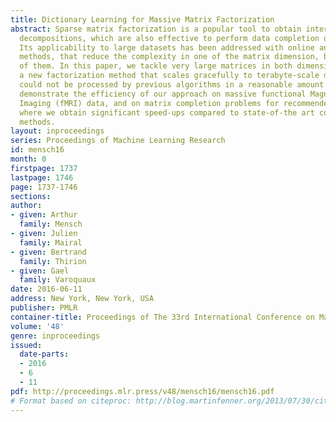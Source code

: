 ```yaml
---
title: Dictionary Learning for Massive Matrix Factorization
abstract: Sparse matrix factorization is a popular tool to obtain interpretable data
  decompositions, which are also effective to perform data completion or denoising.
  Its applicability to large datasets has been addressed with online and randomized
  methods, that reduce the complexity in one of the matrix dimension, but not in both
  of them. In this paper, we tackle very large matrices in both dimensions. We propose
  a new factorization method that scales gracefully to terabyte-scale datasets. Those
  could not be processed by previous algorithms in a reasonable amount of time. We
  demonstrate the efficiency of our approach on massive functional Magnetic Resonance
  Imaging (fMRI) data, and on matrix completion problems for recommender systems,
  where we obtain significant speed-ups compared to state-of-the art coordinate descent
  methods.
layout: inproceedings
series: Proceedings of Machine Learning Research
id: mensch16
month: 0
firstpage: 1737
lastpage: 1746
page: 1737-1746
sections: 
author:
- given: Arthur
  family: Mensch
- given: Julien
  family: Mairal
- given: Bertrand
  family: Thirion
- given: Gael
  family: Varoquaux
date: 2016-06-11
address: New York, New York, USA
publisher: PMLR
container-title: Proceedings of The 33rd International Conference on Machine Learning
volume: '48'
genre: inproceedings
issued:
  date-parts:
  - 2016
  - 6
  - 11
pdf: http://proceedings.mlr.press/v48/mensch16/mensch16.pdf
# Format based on citeproc: http://blog.martinfenner.org/2013/07/30/citeproc-yaml-for-bibliographies/
---
```

